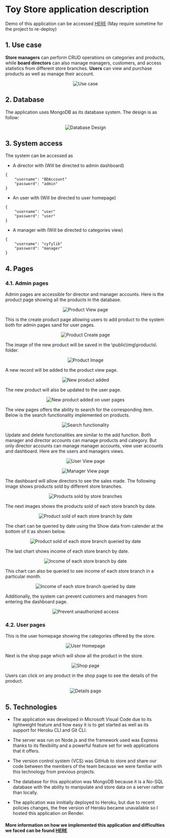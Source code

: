 # Toy Store application description

Demo of this application can be accessed [HERE](https://toy-store-nguyenminhtriet.onrender.com) (May require sometime for the project to re-deploy)

## 1. Use case

**Store managers** can perform CRUD operations on categories and products, while **board directors** can also manage managers, customers, and access statistics from different store branches. **Users** can view and purchase products as well as manage their account.

<p align="center">
    <img src="demo_images/use_case.png" alt="Use case">
</p>

## 2. Database

The application uses MongoDB as its database system. The design is as follow:

<p align="center">
    <img src="demo_images/database_design.png" alt="Database Design">
</p>

## 3. System access

The system can be accessed as 

- A director with (Will be directed to admin dashboard)
```
{
    "username": "BDAccount"
    "password": "admin"
}
```

- An user with (Will be directed to user homepage)
```
{
    "username": "user"
    "password": "user"
}
```

- A manager with (Will be directed to categories view)
```
{
    "username": "cyfylib"
    "password": "manager"
}
```

## 4. Pages

### 4.1. Admin pages

Admin pages are accessible for director and manager accounts. Here is the product page showing all the products in the database.

<p align="center">
    <img src="demo_images/product_view.png" alt="Product View page">
</p>

This is the create product page allowing users to add product to the system both for admin pages sand for user pages.

<p align="center">
    <img src="demo_images/product_create.png" alt="Product Create page">
</p>

The image of the new product will be saved in the \public\img\products\ folder.

<p align="center">
    <img src="demo_images/product_image.png" alt="Product Image">
</p>

A new record will be added to the product view page.

<p align="center">
    <img src="demo_images/new_product.png" alt="New product added">
</p>

The new product will also be updated to the user page.

<p align="center">
    <img src="demo_images/new_product_user.png" alt="New product added on user pages">
</p>

The view pages offers the ability to search for the corresponding item. Below is the search functionality implemented on products.

<p align="center">
    <img src="demo_images/search.png" alt="Search functionality">
</p>

Update and delete functionalities are similar to the add function. Both manager and director accounts can manage products and category. But only director accounts can manage manager accounts, view user accounts and dashboard. Here are the users and managers views.

<p align="center">
    <img src="demo_images/user_view.png" alt="User View page">
</p>

<p align="center">
    <img src="demo_images/manager_view.png" alt="Manager View page">
</p>

The dashboard will allow directors to see the sales made. The following image shows products sold by different store branches.

<p align="center">
    <img src="demo_images/dashboard.png" alt="Products sold by store branches">
</p>

The next images shows the products sold of each store branch by date.

<p align="center">
    <img src="demo_images/store_branch_date.png" alt="Product sold of each store branch by date">
</p>

The chart can be queried by date using the Show data from calender at the bottom of it as shown below.

<p align="center">
    <img src="demo_images/store_branch_date_query.png" alt="Product sold of each store branch queried by date">
</p>

The last chart shows income of each store branch by date.

<p align="center">
    <img src="demo_images/income_date.png" alt="Income of each store branch by date">
</p>

This chart can also be queried to see income of each store branch in a particular month.

<p align="center">
    <img src="demo_images/income_branch_query.png" alt="Income of each store branch queried by date">
</p>

Additionally, the system can prevent customers and managers from entering the dashboard page.

<p align="center">
    <img src="demo_images/prevent_access.png" alt="Prevent unauthorized access">
</p>

### 4.2. User pages

This is the user homepage showing the categories offered by the store.

<p align="center">
    <img src="demo_images/user_homepage.png" alt="User Homepage">
</p>

Next is the shop page which will show all the product in the store.

<p align="center">
    <img src="demo_images/shop_page.png" alt="Shop page">
</p>

Users can click on any product in the shop page to see the details of the product.

<p align="center">
    <img src="demo_images/details_page.png" alt="Details page">
</p>

## 5. Technologies

- The application was developed in Microsoft Visual Code due to its lightweight feature and how easy it is to get started as well as its support for Heroku CLI and Git CLI.

- The server was run on Node.js and the framework used was Express thanks to its flexibility and a powerful feature set for web applications that it offers.

- The version control system (VCS) was GitHub to store and share our code between the members of the team because we were familiar with this technology from previous projects.

- The database for this application was MongoDB because it is a No-SQL database with the ability to manipulate and store data on a server rather than locally.

- The application was innitially deployed to Heroku, but due to recent policies changes, the free version of Heroku became unavailable so I hosted this application on Render.

#### More information on how we implemented this application and difficulties we faced can be found [HERE](https://drive.google.com/file/d/1VI8pZeliPoWPUXx5D3qV-kdBRMrosPXX/view?usp=sharing)